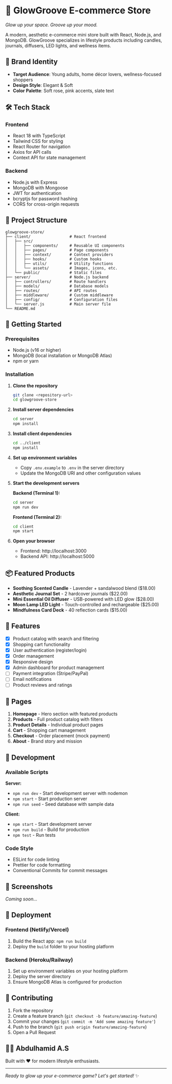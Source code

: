 # 🌟 GlowGroove E-commerce Store

*Glow up your space. Groove up your mood.*

A modern, aesthetic e-commerce mini store built with React, Node.js, and MongoDB. GlowGroove specializes in lifestyle products including candles, journals, diffusers, LED lights, and wellness items.

## 🎨 Brand Identity

- **Target Audience**: Young adults, home décor lovers, wellness-focused shoppers
- **Design Style**: Elegant & Soft
- **Color Palette**: Soft rose, pink accents, slate text

## 🛠️ Tech Stack

### Frontend
- React 18 with TypeScript
- Tailwind CSS for styling
- React Router for navigation
- Axios for API calls
- Context API for state management

### Backend
- Node.js with Express
- MongoDB with Mongoose
- JWT for authentication
- bcryptjs for password hashing
- CORS for cross-origin requests

## 📁 Project Structure

```
glowgroove-store/
├── client/                 # React frontend
│   ├── src/
│   │   ├── components/     # Reusable UI components
│   │   ├── pages/          # Page components
│   │   ├── context/        # Context providers
│   │   ├── hooks/          # Custom hooks
│   │   ├── utils/          # Utility functions
│   │   └── assets/         # Images, icons, etc.
│   └── public/             # Static files
├── server/                 # Node.js backend
│   ├── controllers/        # Route handlers
│   ├── models/             # Database models
│   ├── routes/             # API routes
│   ├── middleware/         # Custom middleware
│   ├── config/             # Configuration files
│   └── server.js           # Main server file
└── README.md
```

## 🚀 Getting Started

### Prerequisites
- Node.js (v16 or higher)
- MongoDB (local installation or MongoDB Atlas)
- npm or yarn

### Installation

1. **Clone the repository**
   ```bash
   git clone <repository-url>
   cd glowgroove-store
   ```

2. **Install server dependencies**
   ```bash
   cd server
   npm install
   ```

3. **Install client dependencies**
   ```bash
   cd ../client
   npm install
   ```

4. **Set up environment variables**
   - Copy `.env.example` to `.env` in the server directory
   - Update the MongoDB URI and other configuration values

5. **Start the development servers**
   
   **Backend (Terminal 1):**
   ```bash
   cd server
   npm run dev
   ```
   
   **Frontend (Terminal 2):**
   ```bash
   cd client
   npm start
   ```

6. **Open your browser**
   - Frontend: http://localhost:3000
   - Backend API: http://localhost:5000

## 📦 Featured Products

- **Soothing Scented Candle** - Lavender + sandalwood blend ($18.00)
- **Aesthetic Journal Set** - 2 hardcover journals ($22.00)
- **Mini Essential Oil Diffuser** - USB-powered with LED glow ($28.00)
- **Moon Lamp LED Light** - Touch-controlled and rechargeable ($25.00)
- **Mindfulness Card Deck** - 40 reflection cards ($15.00)

## 🌟 Features

- [x] Product catalog with search and filtering
- [x] Shopping cart functionality
- [x] User authentication (register/login)
- [x] Order management
- [x] Responsive design
- [x] Admin dashboard for product management
- [ ] Payment integration (Stripe/PayPal)
- [ ] Email notifications
- [ ] Product reviews and ratings

## 🎯 Pages

1. **Homepage** - Hero section with featured products
2. **Products** - Full product catalog with filters
3. **Product Details** - Individual product pages
4. **Cart** - Shopping cart management
5. **Checkout** - Order placement (mock payment)
6. **About** - Brand story and mission

## 🧪 Development

### Available Scripts

**Server:**
- `npm run dev` - Start development server with nodemon
- `npm start` - Start production server
- `npm run seed` - Seed database with sample data

**Client:**
- `npm start` - Start development server
- `npm run build` - Build for production
- `npm test` - Run tests

### Code Style
- ESLint for code linting
- Prettier for code formatting
- Conventional Commits for commit messages

## 📸 Screenshots

*Coming soon...*

## 🚀 Deployment

### Frontend (Netlify/Vercel)
1. Build the React app: `npm run build`
2. Deploy the `build` folder to your hosting platform

### Backend (Heroku/Railway)
1. Set up environment variables on your hosting platform
2. Deploy the server directory
3. Ensure MongoDB Atlas is configured for production

## 🤝 Contributing

1. Fork the repository
2. Create a feature branch (`git checkout -b feature/amazing-feature`)
3. Commit your changes (`git commit -m 'Add some amazing feature'`)
4. Push to the branch (`git push origin feature/amazing-feature`)
5. Open a Pull Request



## 👨‍💻 Abdulhamid A.S

Built with ❤️ for modern lifestyle enthusiasts.

---

*Ready to glow up your e-commerce game? Let's get started!* ✨